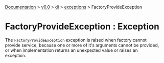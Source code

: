 [Documentation](/docs/documentation.md) >
 [v0.0](/docs/0.0/version.md) >
  [di](/docs/0.0/di/module.md) >
   [exceptions](/docs/0.0/di/exceptions/module.md) >
    FactoryProvideException

# FactoryProvideException : Exception

The `FactoryProvideException` exception is raised when factory cannot provide service, because one or more of it's arguments cannot be provided, or when implementation returns an unexpected value or raises an exception.
